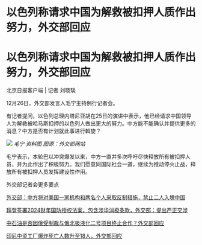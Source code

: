 # 以色列称请求中国为解救被扣押人质作出努力，外交部回应

# 以色列称请求中国为解救被扣押人质作出努力，外交部回应

北京日报客户端 | 记者 刘晓琰

12月26日，外交部发言人毛宁主持例行记者会。

有记者提问，以色列总理内塔尼亚胡在25日的演讲中表示，他已经请求中国领导人为解救被哈马斯扣押的以色列人做出更大的努力。中方能不能确认并提供更多的消息？中方是否有计划就此事进行斡旋？

![](https://inews.gtimg.com/om_bt/OfFYYwpudzykbRdEK4lWnmeGEIblua2SlckXUOq4zYpgMAA/1000)
_毛宁 资料图 图源：外交部网站_

毛宁表示，本轮巴以冲突爆发以来，中方一直并多次呼吁尽快释放所有被扣押人员，并为此作出了积极努力。我们愿意同国际社会一道，继续为推动停火止战，释放所有被扣押人员发挥建设性作用。

外交部记者会更多要点

[外交部：中方将对美国一家机构和两名个人采取反制措施，禁止二人入境中国](https://news.qq.com/rain/a/20231226A05VCF00)

[拜登签署2024财年国防授权法案，包含涉华消极条款，外交部：提出严正交涉](https://news.qq.com/rain/a/20231226A05RCM00)

[中石油是否因俄受制裁与俄北极液化二号项目终止合作？外交部回应](https://news.qq.com/rain/a/20231226A05RUC00)

[印尼中资工厂爆炸死亡人数升至18人，外交部回应](https://news.qq.com/rain/a/20231226A05T0700)

